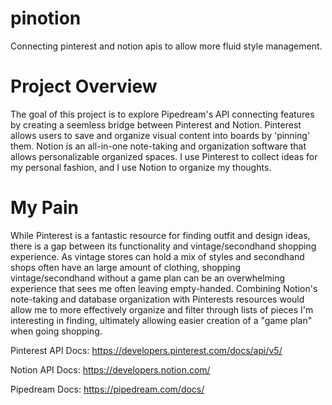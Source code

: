 # pinotion
Connecting pinterest and notion apis to allow more fluid style management. 

# Project Overview
The goal of this project is to explore Pipedream's API connecting features by creating a seemless bridge between Pinterest and Notion.
Pinterest allows users to save and organize visual content into boards by 'pinning' them. 
Notion is an all-in-one note-taking and organization software that allows personalizable organized spaces. 
I use Pinterest to collect ideas for my personal fashion, and I use Notion to organize my thoughts. 

# My Pain
While Pinterest is a fantastic resource for finding outfit and design ideas, there is a gap between its functionality and vintage/secondhand shopping experience. As vintage stores can hold a mix of styles and secondhand shops often have an large amount of clothing, shopping vintage/secondhand without a game plan can be an overwhelming experience that sees me often leaving empty-handed.
Combining Notion's note-taking and database organization with Pinterests resources would allow me to more effectively organize and filter through lists of pieces I'm interesting in finding, ultimately allowing easier creation of a "game plan" when going shopping.


Pinterest API Docs:
https://developers.pinterest.com/docs/api/v5/

Notion API Docs:
https://developers.notion.com/

Pipedream Docs:
https://pipedream.com/docs/
